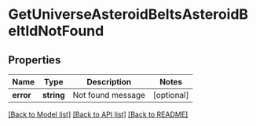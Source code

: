 # GetUniverseAsteroidBeltsAsteroidBeltIdNotFound

## Properties
Name | Type | Description | Notes
------------ | ------------- | ------------- | -------------
**error** | **string** | Not found message | [optional] 

[[Back to Model list]](../README.md#documentation-for-models) [[Back to API list]](../README.md#documentation-for-api-endpoints) [[Back to README]](../README.md)


